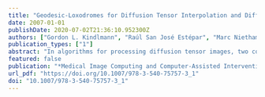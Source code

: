 ```yaml
---
title: "Geodesic-Loxodromes for Diffusion Tensor Interpolation and Difference Measurement"
date: 2007-01-01
publishDate: 2020-07-02T21:36:10.952300Z
authors: ["Gordon L. Kindlmann", "Raúl San José Estépar", "Marc Niethammer", "Steven Haker", "Carl-Fredrik Westin"]
publication_types: ["1"]
abstract: "In algorithms for processing diffusion tensor images, two common ingredients are interpolating tensors, and measuring the distance between them. We propose a new class of interpolation paths for tensors, termed geodesic-loxodromes, which explicitly preserve clinically important tensor attributes, such as mean diffusivity or fractional anisotropy, while using basic differential geometry to interpolate tensor orientation. This contrasts with previous Riemannian and Log-Euclidean methods that preserve the determinant. Path integrals of tangents of geodesic-loxodromes generate novel measures of over-all difference between two tensors, and of difference in shape and in orientation."
featured: false
publication: "*Medical Image Computing and Computer-Assisted Intervention - MICCAI 2007, 10th International Conference, Brisbane, Australia, October 29 - November 2, 2007, Proceedings, Part I*"
url_pdf: "https://doi.org/10.1007/978-3-540-75757-3_1"
doi: "10.1007/978-3-540-75757-3_1"
---
```


